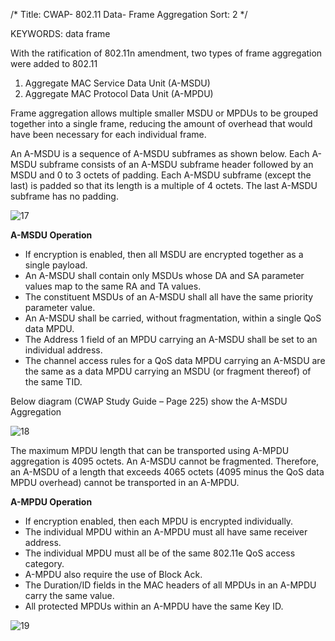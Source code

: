 /*
 Title: CWAP- 802.11 Data- Frame Aggregation
 Sort: 2
 */
 
KEYWORDS: data frame

With the ratification of 802.11n amendment, two types of frame aggregation were added to 802.11  
1. Aggregate MAC Service Data Unit (A-MSDU)  
2. Aggregate MAC Protocol Data Unit (A-MPDU)  

Frame aggregation allows multiple smaller MSDU or MPDUs to be grouped together into a single frame, reducing the amount of overhead that would have been necessary for each individual frame.  

An A-MSDU is a sequence of A-MSDU subframes as shown below. Each A-MSDU subframe consists of an A-MSDU subframe header followed by an MSDU and 0 to 3 octets of padding. Each A-MSDU subframe (except the last) is padded so that its length is a multiple of 4 octets. The last A-MSDU subframe has no padding.

![17](%image_url%/2016/2016030717.png)

**A-MSDU Operation**   
- If encryption is enabled, then all MSDU are encrypted together as a single payload.  
- An A-MSDU shall contain only MSDUs whose DA and SA parameter values map to the same RA and TA values.  
- The constituent MSDUs of an A-MSDU shall all have the same priority parameter value.  
- An A-MSDU shall be carried, without fragmentation, within a single QoS data MPDU.  
- The Address 1 field of an MPDU carrying an A-MSDU shall be set to an individual address.  
- The channel access rules for a QoS data MPDU carrying an A-MSDU are the same as a data MPDU carrying an MSDU (or fragment thereof) of the same TID.  

Below diagram (CWAP Study Guide – Page 225) show the A-MSDU Aggregation  

![18](%image_url%/2016/2016030718.png)

The maximum MPDU length that can be transported using A-MPDU aggregation is 4095 octets. An A-MSDU cannot be fragmented. Therefore, an A-MSDU of a length that exceeds 4065 octets (4095 minus the QoS data MPDU overhead) cannot be transported in an A-MPDU.  

**A-MPDU Operation**  
- If encryption enabled, then each MPDU is encrypted individually.  
- The individual MPDU within an A-MPDU must all have same receiver address.  
- The individual MPDU must all be of the same 802.11e QoS access category.  
- A-MPDU also require the use of Block Ack.  
- The Duration/ID fields in the MAC headers of all MPDUs in an A-MPDU carry the same value.  
- All protected MPDUs within an A-MPDU have the same Key ID.  

![19](%image_url%/2016/2016030719.png)

